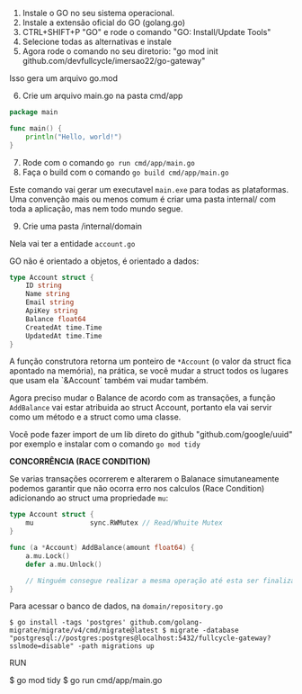 1. Instale o GO no seu sistema operacional.
2. Instale a extensão oficial do GO (golang.go)
3. CTRL+SHIFT+P "GO" e rode o comando "GO: Install/Update Tools"
4. Selecione todas as alternativas e instale
5. Agora rode o comando no seu diretorio: "go mod init github.com/devfullcycle/imersao22/go-gateway"

Isso gera um arquivo go.mod

6. Crie um arquivo main.go na pasta cmd/app

```go
package main

func main() {
	println("Hello, world!")
}
```

7. Rode com o comando `go run cmd/app/main.go`
8. Faça o build com o comando `go build cmd/app/main.go`

Este comando vai gerar um executavel `main.exe` para todas as plataformas.
Uma convenção mais ou menos comum é criar uma pasta internal/ com toda a aplicação, mas nem todo mundo segue.

9. Crie uma pasta /internal/domain

Nela vai ter a entidade `account.go`

GO não é orientado a objetos, é orientado a dados:

```go
type Account struct {
	ID string
	Name string
	Email string
	ApiKey string
	Balance float64
	CreatedAt time.Time
	UpdatedAt time.Time
}
```

A função construtora retorna um ponteiro de `*Account` (o valor da struct fica apontado na memória), na prática, se você mudar a struct todos os lugares que usam ela `&Account´ também vai mudar também.

Agora preciso mudar o Balance de acordo com as transações, a função `AddBalance` vai estar atribuida ao struct Account, portanto ela vai servir como um método e a struct como uma classe.

Você pode fazer import de um lib direto do github "github.com/google/uuid" por exemplo e instalar com o comando `go mod tidy`

**CONCORRÊNCIA (RACE CONDITION)**

Se varias transações ocorrerem e alterarem o Balanace simutaneamente podemos garantir que não ocorra erro nos calculos (Race Condition) adicionando ao struct uma propriedade `mu`:

```go
type Account struct {
	mu 				sync.RWMutex // Read/Whuite Mutex
}

func (a *Account) AddBalance(amount float64) {
	a.mu.Lock()
	defer a.mu.Unlock()

	// Ninguém consegue realizar a mesma operação até esta ser finalizada
}
```

Para acessar o banco de dados, na `domain/repository.go`

`
$ go install -tags 'postgres' github.com/golang-migrate/migrate/v4/cmd/migrate@latest
$ migrate -database "postgresql://postgres:postgres@localhost:5432/fullcycle-gateway?sslmode=disable" -path migrations up
`


RUN 

$ go mod tidy
$ go run cmd/app/main.go